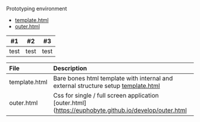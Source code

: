 Prototyping environment
- [template.html](https://euphobyte.github.io/develop/template.html)
- [outer.html](https://euphobyte.github.io/develop/outer.html)

|#1|#2|#3|
|:---:|:---:|:---:|
|test|test|test|

|File|Description|
|:---|:---|
|template.html| Bare bones html template with internal and external structure setup [template.html](https://euphobyte.github.io/develop/template.html) |
|outer.html| Css for single / full screen application [outer.html](https://euphobyte.github.io/develop/outer.html|
